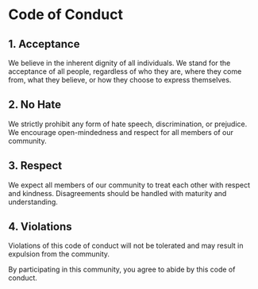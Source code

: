 # Code of Conduct

## 1. Acceptance

We believe in the inherent dignity of all individuals. We stand for the acceptance of all people, regardless of who they are, where they come from, what they believe, or how they choose to express themselves. 

## 2. No Hate

We strictly prohibit any form of hate speech, discrimination, or prejudice. We encourage open-mindedness and respect for all members of our community. 

## 3. Respect

We expect all members of our community to treat each other with respect and kindness. Disagreements should be handled with maturity and understanding. 

## 4. Violations

Violations of this code of conduct will not be tolerated and may result in expulsion from the community. 

By participating in this community, you agree to abide by this code of conduct.